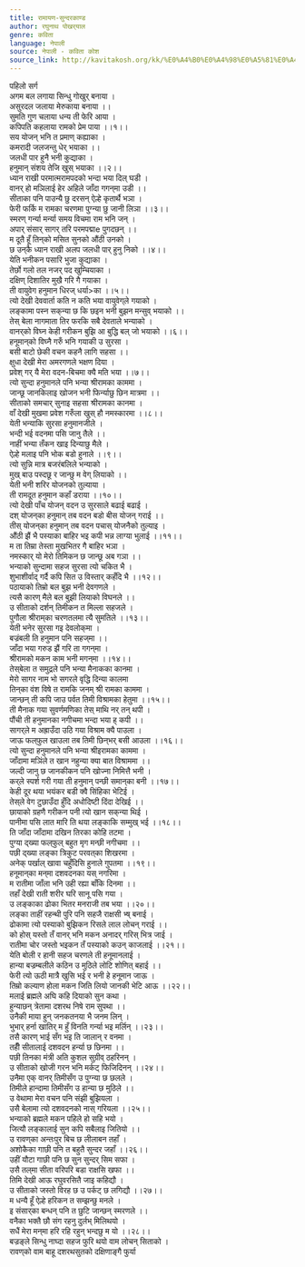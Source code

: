 ```yaml
---
title: रामायण-सुन्दरकाण्ड
author: रघुनाथ पोखर्‌‍याल
genre: कविता
language: नेपाली
source: नेपाली - कविता कोश
source_link: http://kavitakosh.org/kk/%E0%A4%B0%E0%A4%98%E0%A5%81%E0%A4%A8%E0%A4%BE%E0%A4%A5_%E0%A4%AA%E0%A5%8B%E0%A4%96%E0%A4%B0%E0%A5%8D%E2%80%8C%E2%80%8D%E0%A4%AF%E0%A4%BE%E0%A4%B2
---
```


पहिलो सर्ग  
अगम बल लगाया सिन्धु गोखुर् बनाया ।  
असुरदल जलाया मेरुकाया बनाया ।।  
सुमति गुण चलाया धन्य ती फेरि आया ।  
कपिपति कहलाया रामको प्रेम पाया ।।१।।  
सय योजन् भनि त प्रमाण् कह्याका ।  
कमरादी जलजन्तु धेर् भयाका ।।  
जलधी पार हुनै भनी कुद्याका ।  
हनुमान् संशय तेजि खुस् भयाका ।।२।।  
ध्यान राखी परमात्मरामपदको भन्दा भया दिल् घडी ।  
वानर् हो मञिलाई हेर अहिले जाँदा गगन्‌मा उडी ।।  
सीताका पनि पाउन्यै छु दरसन् ऐल्हे कृतार्थै भञा ।  
फेरी फर्कि म रामका चरणमा पुग्न्या छु जानी लिञा ।।३।।  
स्मरण् गर्न्या मर्न्या समय विचमा राम भनि जन् ।  
अपार् संसार् सागर् तरि परमपद्माe पुगदछन् ।।  
म दूतै हूँ तिन्‌को मसित सुनको औंठी उनको ।  
छ उन्‌कै ध्यान राखी अलप जलधी पार् हुनु निको ।।४।।  
येति भनीकन पसारि भुजा कुद्याका ।  
तेर्छो गलो तल नजर् पद खुम्चियाका ।  
दक्षिण् दिशातिर मुखै गरि गै गयाका ।  
ती वायुवेग हनुमान धिरज् धर्या&gt;का ।।५।।  
त्यो देखी देववार्ता कति न कति भया वायुवेग्‌ले गयाको ।  
लङ्कामा पस्न सक्‌न्या छ कि छइन भनी बुझन मन्सुव् भयाको ।।  
तेस् बेला नागमाता तिर फरकि सबै देवताले भन्याको ।  
वानर्‌को विघ्न केही गरीकन बुझि आ बुद्धि बल् जो भयाको ।।६।।  
हनूमान्‌को विघ्नै गरुँ भनि गयाकी उ सुरसा ।  
बसी बाटो छेकी वचन कहनै लागि सहसा ।।  
क्षुधा देखी मेरा अमरगणले भक्षण दिया ।  
प्रवेश् गर् यै मेरा वदन-बिचमा क्यै मति भया ।।७।।  
त्यो सुन्दा हनुमानले पनि भन्या श्रीरामका काममा ।  
जान्छू जानकिलाइ खोजन भनी फिर्न्याछु छिन मात्रमा ।।  
सीताको समचार् सुनाइ सहसा श्रीरामका कानमा ।  
वाँ देखी मुखमा प्रवेश गरुँला खुस् हौ नमस्कारमा ।।८।।  
येती भन्याकि सुरसा हनुमानजीले ।  
भन्दी भई वदनमा पसि जानु तैले ।।  
नाहीं भन्या तँकन खाइ दिन्याछु मैले ।  
ऐल्हे मलाइ पनि भोक बडो हुनाले ।।९।।  
त्यो सुन्नि मात्र बजरंबलिले भन्याको ।  
मुख् बाउ पस्दछू र जान्छु म वेग् लियाको ।।  
येती भनी शरिर योजनको तुल्याया ।  
ती रामदूत हनुमान कहाँ डराया ।।१०।।  
त्यो देखी पाँच योजन् वदन उ सुरसाले बढाई बढाई ।  
दश् योजन्‌का हनुमान् तब वदन बडो बीस योजन् गराई ।।  
तीस् योजन्‌का हनुमान् तब वदन पचास् योजनैको तुल्याइ ।  
औंठी झैं भै पस्याका बाहिर भइ कपी भन्न लाग्या भुलाई ।।११।।  
म ता तिम्रा तेस्ता मुखभितर गै बाहिर भञा ।  
नमस्कार् यो मेरो तिमिकन छ जान्छू अब गञा ।।  
भन्याको सुन्दामा सहज सुरसा त्यो चकित भै ।  
शुभाशीर्वाद् गर्दै कपि सित उ विस्तार् कहँदि भै ।।१२।।  
पठायाको तिम्रो बल बुझ भनी देवगणले ।  
त्यसै कारण् मैले बल बुझी लियाको विघनले ।।  
उ सीताको दर्शन् तिमीकन त मिल्ला सहजले ।  
पुगौला श्रीराम्‌का चरणतलमा त्यै सुमतिले ।।१३।।  
येती भनेर सुरसा गइ देवलोक्‌मा ।  
बज्रंबली ति हनुमान पनि सहज्‌मा ।।  
जाँदा भया गरुड झैं गरि ता गगन्‌मा ।  
श्रीरामको मकन काम भनी मगन्‌मा ।।१४।।  
तेस्‌बेला त समुद्रले पनि भन्या मैनाकका कानमा ।  
मेरो सागर नाम भो सगरले वृद्धि दिन्या कालमा  
तिन्‌का वंश विषे त रामकि जनम् श्री रामका काममा ।  
जान्छन् ती कपि जाउ पर्वत तिमी विश्रामका हेतुमा ।।१५।।  
ती मैनाक गया सुवर्णमणिका तेस् माथि नर् तन् थपी ।  
पौंची ती हनुमानका नगीचमा भन्दा भया ह् कपी ।।  
सागर्‌ले म अह्राउँदा उठि गया विश्राम क्यै पाउला ।  
जाऊ फल्‌फुल खाउला तब तिमी छिन्‌भर् बसी आउला ।।१६।।  
त्यो सुन्दा हनुमानले पनि भन्या श्रीइरामका काममा ।  
जाँदामा मञिंले त खान नहुन्या क्या बात विश्राममा ।।  
जल्दी जानु छ जानकीकन पनि खोज्ना निमित्तै भनी ।  
कर्‌ले स्पर्श गरी गया ती हनुमान् पन्छी समान्‌का बनी ।।१७।।  
केही दूर थया भयंकर बडी क्वै सिंहिका भेटिई ।  
तेस्‌ले वेग टुछाउँदा हुँदि अधोदिष्टी दिंदा देखिई ।।  
छायाको ग्रहणै गरीकन पनी त्यो खान सक्‌न्या थिई ।  
पानीमा पसि लात मारि ति थया लङ्काकि सम्मुख् भई ।।१८।।  
ति जाँदा जाँदामा दखिन तिरका कोहि तटमा ।  
पुग्या द्ख्या फल्‌फुल् बहुत मृग मन्छी नगीचमा ।।  
पछी द्ख्या लङ्का त्रिकुट परवत्‌का शिखरमा ।  
अनेक् पर्खाल् खावा चहुँदिसि हुनाले गुपतमा ।।१९।।  
हनूमान्‌का मन्‌मा दशवदनका यस् नगरिमा ।  
म रातीमा जाँला भनि उही रह्या बाँकि दिनमा ।।  
तहाँ देखी राती शरीर घरि सानू पसि गया ।  
उ लङ्काका ढोका भितर मनराजी तब भया ।।२०।।  
लङ्का ताहीं रहन्थी पुरि पनि सहजै राक्षसी भ्ष् बनाई ।  
ढोकामा त्यो पस्याको बुझिकन रिसले लाल लोचन् गराई ।।  
को होस् यस्तो तँ वानर् भनि मकन अनादर् गरिस् भित्र जाई ।  
रातीमा चोर जस्तो भइकन तँ पस्याको कउन् काजलाई ।।२१।।  
येति बोली र हानी सहज चरणले ती हनूमानलाई ।  
हान्या बज्रम्बलीले कठिन उ मुठिले लोटि शोणित् बहाई ।।  
फेरी त्यो ऊठी मात्रै खुसि भई र भनी हे हनूमान जाऊ ।  
तिम्रो कल्याण होला मकन जिति लियो जानकी भेटि आऊ ।।२२।।  
मलाई ब्रह्मले अघि कहि दियाको सुन कथा ।  
हुन्याछन् त्रेतामा दशरथ निषे राम सुपथा ।।  
उनैकी माया हुन् जनकतनया भै जनम लिन् ।  
भुभार् हर्ना खातिर् म हुँ विनति गर्न्या भइ मर्लिन् ।।२३।।  
तसै कारण् भाई सँग भइ ति जालान् र वनमा ।  
तहीँ सीतालाई दशवदन हर्न्या छ छिनमा ।।  
पछी तिनका मंत्री अति कुशल सुग्रीव् ठहरिनन् ।  
उ सीताको खोजी गरन भनि मर्कट् फिजिदिनन् ।।२४।।  
उनैमा एक् वानर् तिमीसँग उ पुग्न्या छ छलले ।  
तिमीले हान्दामा तिमीसँग उ हान्या छ मुठिले ।।  
उ वेथामा मेरा वचन पनि संझी बुझियला ।  
उसै बेलामा त्यो दशवदनको नास् गरियला ।।२५।।  
भन्याको ब्रह्मले मकन पहिले हो सहि भयो ।  
जित्यौ लङ्कालाई सुन कपि सबैलाइ जितियो ।।  
उ रावण्‌का अन्तःपुर बिच छ लीलाबन तहाँ ।  
अशोकैका गाछी पनि त बहुतै सुन्दर जहाँ ।।२६।।  
उहीं यौटा गाछी पनि छ सुन सुन्दर् सिम सफा ।  
उसै तल्‌मा सीता वरिपरि बडा राक्षसि खफा ।।  
तिमि देखी आऊ रघुवरसितै जाइ कहिद्यौ ।  
उ सीताको जस्तो विरह छ उ पर्कट् छ लगिद्यौ ।।२७।।  
म धन्यै हूँ ऐल्हे हरिकन त सम्झन्छु मनले ।  
इ संसार्‌का बन्धन् पनि त छुटि जान्छन् स्मरणले ।।  
वनैका भक्तै छौ संग रहनु दुर्लभ् मिलिथयो ।  
सधैं मेरा मन्‌मा हरि रहि रहुन् भन्दछु म यो ।।२८।।  
बज्रङ्ले सिन्धु नाघ्दा सहज फुरि थयो वाम लोचन् सिताको ।  
रावण्‌को वाम बाहू दशरथसुतको दक्षिणाङ्गै फुर्या
